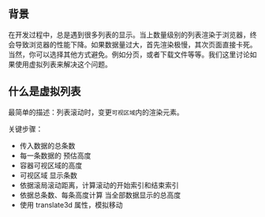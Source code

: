 ## 背景
在开发过程中，总是遇到很多列表的显示。当上数量级别的列表渲染于浏览器，终会导致浏览器的性能下降。如果数据量过大，首先渲染极慢，其次页面直接卡死。当然，你可以选择其他方式避免。例如分页，或者下载文件等等。我们这里讨论如果使用虚拟列表来解决这个问题。

## 什么是虚拟列表
最简单的描述：列表滚动时，变更`可视区域`内的渲染元素。<br>

关键步骤：
- 传入数据的总条数
- 每一条数据的 预估高度
- 容器可视区域的高度
- 可视区域 显示条数
- 依据滚局滚动距离，计算滚动的开始索引和结束索引
- 依据总条数、每条高度计算 当全部数据显示的总高度
- 使用 translate3d 属性，模拟移动
